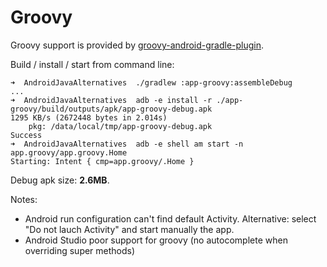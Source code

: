 # Groovy

Groovy support is provided by [groovy-android-gradle-plugin](https://github.com/groovy/groovy-android-gradle-plugin).

Build / install / start from command line:

```
➜  AndroidJavaAlternatives  ./gradlew :app-groovy:assembleDebug
...
➜  AndroidJavaAlternatives  adb -e install -r ./app-groovy/build/outputs/apk/app-groovy-debug.apk
1295 KB/s (2672448 bytes in 2.014s)
	pkg: /data/local/tmp/app-groovy-debug.apk
Success
➜  AndroidJavaAlternatives  adb -e shell am start -n app.groovy/app.groovy.Home
Starting: Intent { cmp=app.groovy/.Home }
```

Debug apk size: **2.6MB**.

Notes:

- Android run configuration can't find default Activity.
  Alternative: select "Do not lauch Activity" and start manually the app.
- Android Studio poor support for groovy (no autocomplete when overriding super methods)
